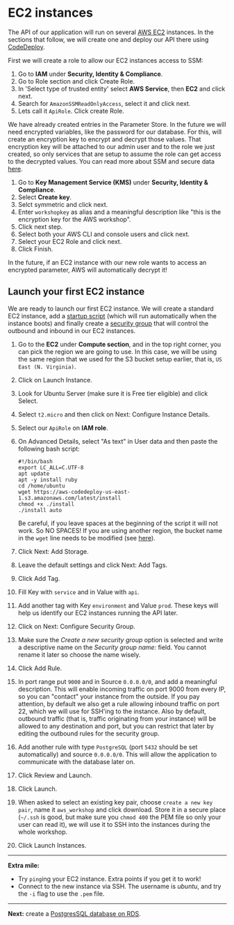# EC2 instances

The API of our application will run on several [AWS EC2](https://aws.amazon.com/ec2/) instances. In the sections that follow, we will create one and deploy our API there using [CodeDeploy](http://docs.aws.amazon.com/codedeploy/latest/userguide/welcome.html).

First we will create a role to allow our EC2 instances access to SSM:

1. Go to **IAM** under **Security, Identity & Compliance**.
2. Go to Role section and click Create Role.
3. In 'Select type of trusted entity' select **AWS Service**, then **EC2** and click next.
4. Search for `AmazonSSMReadOnlyAccess`, select it and click next.
5. Lets call it `ApiRole`. Click create Role.

We have already created entries in the Parameter Store. In the future we will need encrypted variables, like the password for our database. For this, will create an encryption key to encrypt and decrypt those values. That encryption key will be attached to our admin user and to the role we just created, so only services that are setup to assume the role can get access to the decrypted values. You can read more about SSM and secure data [here](https://aws.amazon.com/blogs/compute/managing-secrets-for-amazon-ecs-applications-using-parameter-store-and-iam-roles-for-tasks/).

1. Go to **Key Management Service (KMS)** under **Security, Identity & Compliance**.
2. Select **Create key**.
3. Selct symmetric and click next.
3. Enter `workshopkey` as alias and a meaningful description like "this is the encryption key for the AWS workshop".
4. Click next step.
5. Select both your AWS CLI and console users and click next.
6. Select your EC2 Role and click next.
7. Click Finish.

In the future, if an EC2 instance with our new role wants to access an encrypted parameter, AWS will automatically decrypt it!

## Launch your first EC2 instance

We are ready to launch our first EC2 instance. We will create a standard EC2 instance, add a [startup script](http://docs.aws.amazon.com/AWSEC2/latest/UserGuide/user-data.html) (which will run automatically when the instance boots) and finally create a [security group](http://docs.aws.amazon.com/AWSEC2/latest/UserGuide/using-network-security.html) that will control the outbound and inbound in our EC2 instances.

1. Go to the **EC2** under **Compute section**, and in the top right corner, you can pick the region we are going to use. In this case, we will be using the same region that we used for the S3 bucket setup earlier, that is, `US East (N. Virginia)`.
2. Click on Launch Instance.
3. Look for Ubuntu Server (make sure it is Free tier eligible) and click Select.
4. Select `t2.micro` and then click on Next: Configure Instance Details.
5. Select our `ApiRole` on **IAM role**.
6. On Advanced Details, select "As text" in User data and then paste the following bash script:
    ```
    #!/bin/bash
    export LC_ALL=C.UTF-8
    apt update
    apt -y install ruby
    cd /home/ubuntu
    wget https://aws-codedeploy-us-east-1.s3.amazonaws.com/latest/install
    chmod +x ./install
    ./install auto
    ```

    Be careful, if you leave spaces at the beginning of the script it will not work. So NO SPACES!
    If you are using another region, the bucket name in the `wget` line needs to be modified (see [here](https://docs.aws.amazon.com/codedeploy/latest/userguide/resource-kit.html#resource-kit-bucket-names)).

7. Click Next: Add Storage.
8. Leave the default settings and click Next: Add Tags.
9. Click Add Tag.
10. Fill Key with `service` and in Value with `api`.
11. Add another tag with Key `environment` and Value `prod`. These keys will help us identify our EC2 instances running the API later.
12. Click on Next: Configure Security Group.
13. Make sure the _Create a new security group_ option is selected and write a descriptive name on the _Security group name:_ field. You cannot rename it later so choose the name wisely.
14. Click Add Rule.
15. In port range put `9000` and in Source `0.0.0.0/0`, and add a meaningful description. This will enable incoming traffic on port 9000 from every IP, so you can "contact" your instance from the outside. If you pay attention, by default we also get a rule allowing inbound traffic on port 22, which we will use for SSH'ing to the instance. Also by default, outbound traffic (that is, traffic originating from your instance) will be allowed to any destination and port, but you can restrict that later by editing the outbound rules for the security group.
16. Add another rule with type `PostgreSQL` (port `5432` should be set automatically) and source `0.0.0.0/0`. This will allow the application to communicate with the database later on.
17. Click Review and Launch.
18. Click Launch.
19. When asked to select an existing key pair, choose `create a new key pair`, name it `aws_workshop` and click download. Store it in a secure place (`~/.ssh` is good, but make sure you `chmod 400` the PEM file so only your user can read it), we will use it to SSH into the instances during the whole workshop.
20. Click Launch Instances.

---
**Extra mile:**

- Try `ping`ing your EC2 instance. Extra points if you get it to work!
- Connect to the new instance via SSH. The username is _ubuntu_, and try the `-i` flag to use the `.pem` file.

---
**Next:** create a [PostgresSQL database on RDS](/workshop/s3-web-ec2-api-rds/03-RDS.md).
